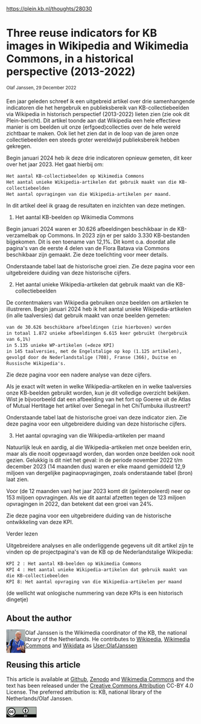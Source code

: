 https://plein.kb.nl/thoughts/28030

# Three reuse indicators for KB images in Wikipedia and Wikimedia Commons, in a historical perspective (2013-2022)
<sup>Olaf Janssen, 29 December 2022</sup>

Een jaar geleden schreef ik een uitgebreid artikel over drie samenhangende indicatoren die het hergebruik en publieksbereik van KB-collectiebeelden via Wikipedia in historisch perspectief (2013-2022) lieten zien (zie ook dit Plein-bericht).
Dit artikel toonde aan dat Wikipedia een hele effectieve manier is om beelden uit onze (erfgoed)collecties over de hele wereld zichtbaar te maken. Ook liet het zien dat in de loop van de jaren onze collectiebeelden een steeds groter wereldwijd publieksbereik hebben gekregen.

Begin januari 2024 heb ik deze drie indicatoren opnieuw gemeten, dit keer over het jaar 2023. Het gaat hierbij om:

    Het aantal KB-collectiebeelden op Wikimedia Commons
    Het aantal unieke Wikipedia-artikelen dat gebruik maakt van die KB-collectiebeelden
    Het aantal opvragingen van die Wikipedia-artikelen per maand.

In dit artikel deel ik graag de resultaten en inzichten van deze metingen.
1) Het aantal KB-beelden op Wikimedia Commons

Begin januari 2024 waren er 30.626 afbeeldingen beschikbaar in de KB-verzamelbak op Commons. In 2023 zijn er per saldo 3.330 KB-bestanden bijgekomen. Dit is een toename van 12,1%. Dit komt o.a. doordat alle pagina's van de eerste 4 delen van de Flora Batava via Commons beschikbaar zijn gemaakt. Zie deze toelichting voor meer details.

Onderstaande tabel laat de historische groei zien. Zie deze pagina voor een uitgebreidere duiding van deze historische cijfers.

2) Het aantal unieke Wikipedia-artikelen dat gebruik maakt van die KB-collectiebeelden

De contentmakers van Wikipedia gebruiken onze beelden om artikelen te illustreren. Begin januari 2024 heb ik het aantal unieke Wikipedia-artikelen (in alle taalversies) dat gebruik maakt van onze beelden gemeten:

    van de 30.626 beschikbare afbeeldingen (zie hierboven) worden
    in totaal 1.872 unieke afbeeldingen 6.615 keer gebruikt (hergebruik van 6,1%)
    in 5.135 unieke WP-artikelen (=deze KPI)
    in 145 taalversies, met de Engelstalige op kop (1.125 artikelen), gevolgd door de Nederlandstalige (708), Franse (366), Duitse en Russische Wikipedia's.

Zie deze pagina voor een nadere analyse van deze cijfers.

Als je exact wilt weten in weIke Wikipedia-artikelen en in welke taalversies onze KB-beelden gebruikt worden, kun je dit volledige overzicht bekijken. Wist je bijvoorbeeld dat een afbeelding van het fort op Goeree uit de Atlas of Mutual Hertitage het artikel over Senegal in het ChiTumbuka illustreert?

Onderstaande tabel laat de historische groei van deze indicator zien. Zie deze pagina voor een uitgebreidere duiding van deze historische cijfers.

3) Het aantal opvraging van die Wikipedia-artikelen per maand

Natuurlijk leuk en aardig, al die Wikipedia-artikelen met onze beelden erin, maar als die nooit opgevraagd worden, dan worden onze beelden ook nooit gezien. Gelukkig is dit niet het geval: in de periode november 2022 t/m december 2023 (14 maanden dus) waren er elke maand gemiddeld 12,9 miljoen van dergelijke paginaopvragingen, zoals onderstaande tabel (bron) laat zien.

Voor (de 12 maanden van) het jaar 2023 komt dit (geïnterpoleerd) neer op 153 miljoen opvragingen. Als we dit aantal afzetten tegen de 123 miljoen opvragingen in 2022, dan betekent dat een groei van 24%.

Zie deze pagina voor een uitgebreidere duiding van de historische ontwikkeling van deze KPI.

Verder lezen

Uitgebreidere analyses en alle onderliggende gegevens uit dit artikel zijn te vinden op de projectpagina's van de KB op de Nederlandstalige Wikipedia:

    KPI 2 : Het aantal KB-beelden op Wikimedia Commons
    KPI 4 : Het aantal unieke Wikipedia-artikelen dat gebruik maakt van die KB-collectiebeelden
    KPI 8: Het aantal opvraging van die Wikipedia-artikelen per maand

(de wellicht wat onlogische nummering van deze KPIs is een historisch dingetje)

 ## About the author
<img align="left" src="https://raw.githubusercontent.com/KBNLwikimedia/KB-Wiki-Stats-Graphs/master/stories/images/389px-Olaf_Janssen_at_GLAM_WIKI_Tel_Aviv_Conference_2018.JPG" width="50"/>

Olaf Janssen is the Wikimedia coordinator of the KB, the national library of the Netherlands. He contributes to
[Wikipedia](https://nl.wikipedia.org/wiki/Wikipedia:GLAM/Koninklijke_Bibliotheek_en_Nationaal_Archief), [Wikimedia Commons](https://commons.wikimedia.org/wiki/Commons:Koninklijke_Bibliotheek) and [Wikidata](https://www.wikidata.org/wiki/Wikidata:GLAM/Koninklijke_Bibliotheek_Nederland) as [User:OlafJanssen](https://nl.wikipedia.org/wiki/Gebruiker:OlafJanssen)<br>

## Reusing this article
This article is available at [Github](https://github.com/KBNLwikimedia/KB-Wiki-Stats-Graphs/blob/master/stories/Three%20reuse%20indicators%20for%20KB%20images%20in%20Wikipedia%20and%20Wikimedia%20Commons,%20in%20a%20historical%20perspective%20(2013-2022).md), [Zenodo](https://zenodo.org/record/7491592) and [Wikimedia Commons](https://commons.wikimedia.org/wiki/File:Three_reuse_indicators_for_KB_images_in_Wikipedia_and_Wikimedia_Commons,_in_a_historical_perspective_(2013-2022).pdf) and the text has been released under the [Creative Commons Attribution](https://creativecommons.org/licenses/by/4.0/) CC-BY 4.0 License. The preferred attribution is: KB, national library of the Netherlands/Olaf Janssen. 

<kbd><img src="https://raw.githubusercontent.com/KBNLwikimedia/KB-Wiki-Stats-Graphs/master/stories/images/cc-by.png" width="80"/></kbd>
